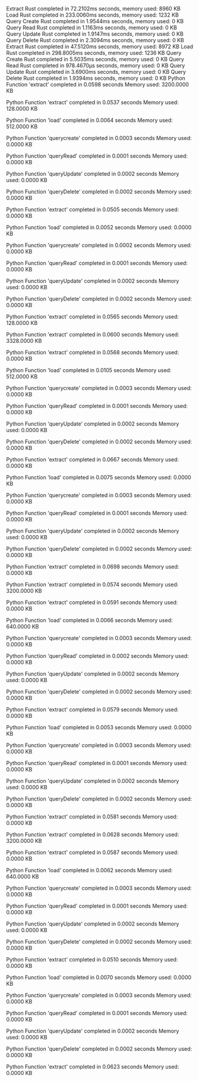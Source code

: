 
Extract Rust completed in 72.2102ms seconds, memory used: 8960 KB
Load Rust completed in 233.0060ms seconds, memory used: 1232 KB
Query Create Rust completed in 1.9544ms seconds, memory used: 0 KB
Query Read Rust completed in 1.1163ms seconds, memory used: 0 KB
Query Update Rust completed in 1.9147ms seconds, memory used: 0 KB
Query Delete Rust completed in 2.3094ms seconds, memory used: 0 KB
Extract Rust completed in 47.5120ms seconds, memory used: 8972 KB
Load Rust completed in 298.8005ms seconds, memory used: 1236 KB
Query Create Rust completed in 5.5035ms seconds, memory used: 0 KB
Query Read Rust completed in 978.4670µs seconds, memory used: 0 KB
Query Update Rust completed in 3.6900ms seconds, memory used: 0 KB
Query Delete Rust completed in 1.9394ms seconds, memory used: 0 KB
Python Function 'extract' completed in 0.0598 seconds
Memory used: 3200.0000 KB

Python Function 'extract' completed in 0.0537 seconds
Memory used: 128.0000 KB

Python Function 'load' completed in 0.0064 seconds
Memory used: 512.0000 KB

Python Function 'querycreate' completed in 0.0003 seconds
Memory used: 0.0000 KB

Python Function 'queryRead' completed in 0.0001 seconds
Memory used: 0.0000 KB

Python Function 'queryUpdate' completed in 0.0002 seconds
Memory used: 0.0000 KB

Python Function 'queryDelete' completed in 0.0002 seconds
Memory used: 0.0000 KB

Python Function 'extract' completed in 0.0505 seconds
Memory used: 0.0000 KB

Python Function 'load' completed in 0.0052 seconds
Memory used: 0.0000 KB

Python Function 'querycreate' completed in 0.0002 seconds
Memory used: 0.0000 KB

Python Function 'queryRead' completed in 0.0001 seconds
Memory used: 0.0000 KB

Python Function 'queryUpdate' completed in 0.0002 seconds
Memory used: 0.0000 KB

Python Function 'queryDelete' completed in 0.0002 seconds
Memory used: 0.0000 KB

Python Function 'extract' completed in 0.0565 seconds
Memory used: 128.0000 KB

Python Function 'extract' completed in 0.0600 seconds
Memory used: 3328.0000 KB

Python Function 'extract' completed in 0.0568 seconds
Memory used: 0.0000 KB

Python Function 'load' completed in 0.0105 seconds
Memory used: 512.0000 KB

Python Function 'querycreate' completed in 0.0003 seconds
Memory used: 0.0000 KB

Python Function 'queryRead' completed in 0.0001 seconds
Memory used: 0.0000 KB

Python Function 'queryUpdate' completed in 0.0002 seconds
Memory used: 0.0000 KB

Python Function 'queryDelete' completed in 0.0002 seconds
Memory used: 0.0000 KB

Python Function 'extract' completed in 0.0667 seconds
Memory used: 0.0000 KB

Python Function 'load' completed in 0.0075 seconds
Memory used: 0.0000 KB

Python Function 'querycreate' completed in 0.0003 seconds
Memory used: 0.0000 KB

Python Function 'queryRead' completed in 0.0001 seconds
Memory used: 0.0000 KB

Python Function 'queryUpdate' completed in 0.0002 seconds
Memory used: 0.0000 KB

Python Function 'queryDelete' completed in 0.0002 seconds
Memory used: 0.0000 KB

Python Function 'extract' completed in 0.0698 seconds
Memory used: 0.0000 KB

Python Function 'extract' completed in 0.0574 seconds
Memory used: 3200.0000 KB

Python Function 'extract' completed in 0.0591 seconds
Memory used: 0.0000 KB

Python Function 'load' completed in 0.0066 seconds
Memory used: 640.0000 KB

Python Function 'querycreate' completed in 0.0003 seconds
Memory used: 0.0000 KB

Python Function 'queryRead' completed in 0.0002 seconds
Memory used: 0.0000 KB

Python Function 'queryUpdate' completed in 0.0002 seconds
Memory used: 0.0000 KB

Python Function 'queryDelete' completed in 0.0002 seconds
Memory used: 0.0000 KB

Python Function 'extract' completed in 0.0579 seconds
Memory used: 0.0000 KB

Python Function 'load' completed in 0.0053 seconds
Memory used: 0.0000 KB

Python Function 'querycreate' completed in 0.0003 seconds
Memory used: 0.0000 KB

Python Function 'queryRead' completed in 0.0001 seconds
Memory used: 0.0000 KB

Python Function 'queryUpdate' completed in 0.0002 seconds
Memory used: 0.0000 KB

Python Function 'queryDelete' completed in 0.0002 seconds
Memory used: 0.0000 KB

Python Function 'extract' completed in 0.0581 seconds
Memory used: 0.0000 KB

Python Function 'extract' completed in 0.0628 seconds
Memory used: 3200.0000 KB

Python Function 'extract' completed in 0.0587 seconds
Memory used: 0.0000 KB

Python Function 'load' completed in 0.0062 seconds
Memory used: 640.0000 KB

Python Function 'querycreate' completed in 0.0003 seconds
Memory used: 0.0000 KB

Python Function 'queryRead' completed in 0.0001 seconds
Memory used: 0.0000 KB

Python Function 'queryUpdate' completed in 0.0002 seconds
Memory used: 0.0000 KB

Python Function 'queryDelete' completed in 0.0002 seconds
Memory used: 0.0000 KB

Python Function 'extract' completed in 0.0510 seconds
Memory used: 0.0000 KB

Python Function 'load' completed in 0.0070 seconds
Memory used: 0.0000 KB

Python Function 'querycreate' completed in 0.0003 seconds
Memory used: 0.0000 KB

Python Function 'queryRead' completed in 0.0001 seconds
Memory used: 0.0000 KB

Python Function 'queryUpdate' completed in 0.0002 seconds
Memory used: 0.0000 KB

Python Function 'queryDelete' completed in 0.0002 seconds
Memory used: 0.0000 KB

Python Function 'extract' completed in 0.0623 seconds
Memory used: 0.0000 KB

